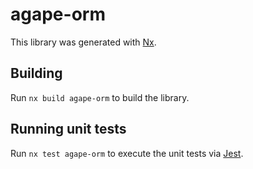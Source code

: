 # agape-orm

This library was generated with [Nx](https://nx.dev).

## Building

Run `nx build agape-orm` to build the library.

## Running unit tests

Run `nx test agape-orm` to execute the unit tests via [Jest](https://jestjs.io).
